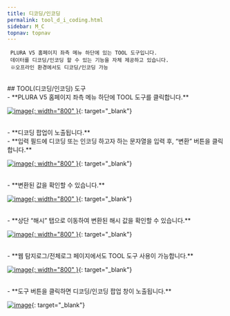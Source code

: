 ```yaml
---
title: 디코딩/인코딩
permalink: tool_d_i_coding.html
sidebar: M_C
topnav: topnav
---
```


     PLURA V5 홈페이지 좌측 메뉴 하단에 있는 TOOL 도구입니다.
     데이터를 디코딩/인코딩 할 수 있는 기능을 자체 제공하고 있습니다.
     ※오프라인 환경에서도 디코딩/인코딩 가능

<br />
## TOOL(디코딩/인코딩) 도구

<br />
- **PLURA V5 홈페이지 좌측 메뉴 하단에 TOOL 도구를 클릭합니다.**

[![image](/docs/images/Manual/common/tool/1.png){: width="800" }](/docs/images/Manual/common/tool/1.png){: target="_blank"}

<br />
- **디코딩 팝업이 노출됩니다.**

<br />
- **입력 필드에 디코딩 또는 인코딩 하고자 하는 문자열을 입력 후, “변환” 버튼을 클릭합니다.**

[![image](/docs/images/Manual/common/tool/2.png){: width="800" }](/docs/images/Manual/common/etc/2.png){: target="_blank"}

<br />
- **변환된 값을 확인할 수 있습니다.**

[![image](/docs/images/Manual/common/tool/3.png){: width="800" }](/docs/images/Manual/common/etc/3.png){: target="_blank"}

<br />
- **상단 “해시” 탭으로 이동하여 변환된 해시 값을 확인할 수 있습니다.**

[![image](/docs/images/Manual/common/tool/4.png){: width="800" }](/docs/images/Manual/common/etc/4.png){: target="_blank"}

<br />
- **웹 탐지로그/전체로그 페이지에서도 TOOL 도구 사용이 가능합니다.**

[![image](/docs/images/Manual/common/tool/5.png){: width="800" }](/docs/images/Manual/common/etc/5.png){: target="_blank"}

<br />
- **도구 버튼을 클릭하면 디코딩/인코딩 팝업 창이 노출됩니다.**

[![image](/docs/images/Manual/common/tool/6.png)](/docs/images/Manual/common/etc/6.png){: target="_blank"}